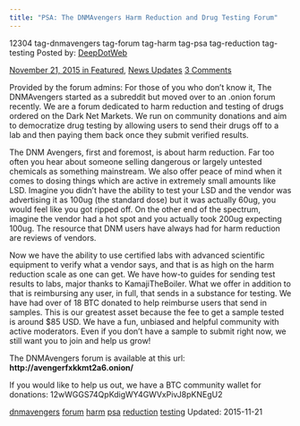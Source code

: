 ```yaml
---
title: "PSA: The DNMAvengers Harm Reduction and Drug Testing Forum"
---
```


12304  tag-dnmavengers tag-forum tag-harm tag-psa tag-reduction tag-testing
Posted by: <a href="https://www.deepdotweb.com/author/admin/" title="">DeepDotWeb 

<span>November 21, 2015</span>
<span>in <a href="https://www.deepdotweb.com/category/deepdot-news/" rel="category tag">Featured</a>, <a href="https://www.deepdotweb.com/category/news-updates/" rel="category tag">News Updates</a></span>
<span><a href="https://www.deepdotweb.com/2015/11/21/psa-the-dnmavengers-harm-reduction-and-drug-testing-forum/#comments">3 Comments</a></span>


<p>Provided by the forum admins: For those of you who don&#8217;t know it, The DNMAvengers started as a subreddit but moved over to an .onion forum recently. We are a forum dedicated to harm reduction and testing of drugs ordered on the Dark Net Markets. We run on community donations and aim to democratize drug testing by allowing users to send their drugs off to a lab and then paying them back once they submit verified results.</p>
<p>The DNM <span class="il">Avengers</span>, first and foremost, is about harm reduction. Far too often you hear about someone selling dangerous or largely untested chemicals as something mainstream. We also offer peace of mind when it comes to dosing things which are active in extremely small amounts like LSD. Imagine you didn&#8217;t have the ability to test your LSD and the vendor was advertising it as 100ug (the standard dose) but it was actually 60ug, you would feel like you got ripped off. On the other end of the spectrum, imagine the vendor had a hot spot and you actually took 200ug expecting<br/>
    100ug. The resource that DNM users have always had for harm reduction are reviews of vendors.</p>
<p>Now we have the ability to use certified labs with advanced scientific equipment to verify what a vendor says, and that is as high on the harm reduction scale as one can get. We have how-to guides for sending test results to labs, major thanks to KamajiTheBoiler. What we offer in addition to that is reimbursing any user, in full, that sends in a substance for testing. We have had over of 18 BTC donated to help reimburse users that send in samples. This is our greatest asset because the fee to get a sample tested is around $85 USD. We have a fun, unbiased and helpful community with active moderators. Even if you don&#8217;t have a sample to submit right now, we still want you to join and help us grow!</p>
<p>The DNMAvengers forum is available at this url: <strong>http://avengerfxkkmt2a6.onion/</strong></p>
<p>If you would like to help us out, we have a BTC community wallet for donations: 12wWGGS74QpKdigWY4GWVxPivJ8pKN<wbr/>EgU2</p>
</div>
<a href="https://www.deepdotweb.com/tag/dnmavengers/" rel="tag">dnmavengers</a>  <a href="https://www.deepdotweb.com/tag/forum/" rel="tag">forum</a> <a href="https://www.deepdotweb.com/tag/harm/" rel="tag">harm</a> <a href="https://www.deepdotweb.com/tag/psa/" rel="tag">psa</a> <a href="https://www.deepdotweb.com/tag/reduction/" rel="tag">reduction</a> <a href="https://www.deepdotweb.com/tag/testing/" rel="tag">testing</a></span> 
Updated: 2015-11-21